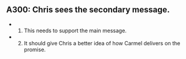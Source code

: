 ## A300: Chris sees the secondary message.

- 1. This needs to support the main message.
- 2. It should give Chris a better idea of how Carmel delivers on the promise.
